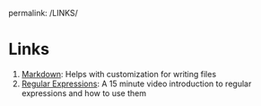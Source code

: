 permalink: /LINKS/

# Links

1. [Markdown](https://github.com/adam-p/markdown-here/wiki/Markdown-Cheatsheet): Helps with customization for writing files
2. [Regular Expressions](https://www.youtube.com/watch?v=bgBWp9EIlMM): A 15 minute video introduction to regular expressions and how to use them
